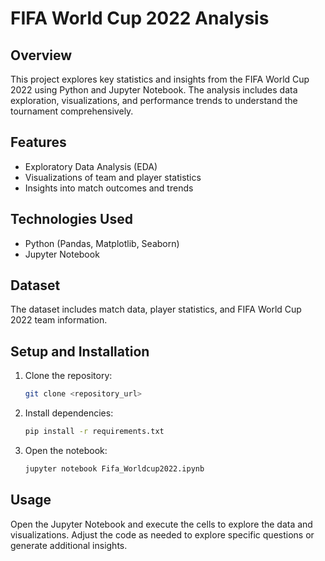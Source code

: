 
# FIFA World Cup 2022 Analysis

## Overview
This project explores key statistics and insights from the FIFA World Cup 2022 using Python and Jupyter Notebook. The analysis includes data exploration, visualizations, and performance trends to understand the tournament comprehensively.

## Features
- Exploratory Data Analysis (EDA)
- Visualizations of team and player statistics
- Insights into match outcomes and trends

## Technologies Used
- Python (Pandas, Matplotlib, Seaborn)
- Jupyter Notebook

## Dataset
The dataset includes match data, player statistics, and FIFA World Cup 2022 team information. 

## Setup and Installation
1. Clone the repository:
   ```bash
   git clone <repository_url>
   ```
2. Install dependencies:
   ```bash
   pip install -r requirements.txt
   ```
3. Open the notebook:
   ```bash
   jupyter notebook Fifa_Worldcup2022.ipynb
   ```

## Usage
Open the Jupyter Notebook and execute the cells to explore the data and visualizations. Adjust the code as needed to explore specific questions or generate additional insights.



